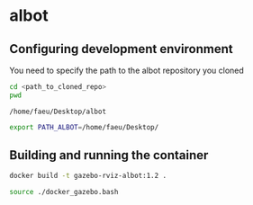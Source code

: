 # albot

## Configuring development environment

You need to specify the path to the albot repository you cloned

```sh 
cd <path_to_cloned_repo>
pwd
```

`
/home/faeu/Desktop/albot
`

```sh 
export PATH_ALBOT=/home/faeu/Desktop/
```


## Building and running the container

```sh 
docker build -t gazebo-rviz-albot:1.2 .
```

```sh 
source ./docker_gazebo.bash
```

